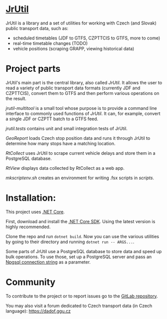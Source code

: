 # [JrUtil](https://gitlab.com/dvdkon/jrutil)

JrUtil is a library and a set of utilities for working with Czech (and Slovak)
public transport data, such as:

- scheduled timetables (JDF to GTFS, CZPTTCIS to GTFS, more to come)
- real-time timetable changes (TODO)
- vehicle positions (scraping GRAPP, viewing historical data)

# Project parts

JrUtil's main part is the central library, also called *JrUtil*. It allows the
user to read a variety of public transport data formats (currently JDF and
CZPTTCIS), convert them to GTFS and then perform various operations on the
result.

*jrutil-multitool* is a small tool whose purpose is to provide a command line
interface to commonly used functions of *JrUtil*. It can, for example, convert
a single JDF or CZPTT batch to a GTFS feed.

*jrutil.tests* contains unit and small integration tests of JrUtil.

*GeoReport* loads Czech stop position data and runs it through JrUtil to
determine how many stops have a matching location.

*RtCollect* uses JrUtil to scrape current vehicle delays and store them in a
PostgreSQL database.

*RtView* displays data collected by RtCollect as a web app.

*mkscriptenv.sh* creates an environment for writing .fsx scripts in *scripts*.

# Installation:

This project uses [.NET Core](https://www.microsoft.com/net).

First, download and install the
[.NET Core SDK](https://www.microsoft.com/net/download).
Using the latest version is highly recommended.

Clone the repo and run `dotnet build`. Now you can use the various utilities by
going to their directory and running `dotnet run -- ARGS...`.

Some parts of JrUtil use a PostgreSQL database to store data and speed up
bulk operations. To use those, set up a PostgreSQL server and pass an
[Npgsql connection string](https://www.npgsql.org/doc/connection-string-parameters.html)
as a parameter.

# Community

To contribute to the project or to report issues go to the
[GitLab repository](https://gitlab.com/dvdkon/jrutil).

You may also visit a forum dedicated to Czech transport data (in Czech
language): https://dadof.ggu.cz
